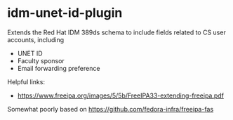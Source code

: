 # idm-unet-id-plugin

Extends the Red Hat IDM 389ds schema to include fields related to
CS user accounts, including
* UNET ID
* Faculty sponsor
* Email forwarding preference

Helpful links:
* https://www.freeipa.org/images/5/5b/FreeIPA33-extending-freeipa.pdf

Somewhat poorly based on https://github.com/fedora-infra/freeipa-fas
